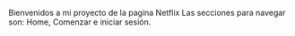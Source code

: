 Bienvenidos a mi proyecto de la pagina Netflix
Las secciones para navegar son: Home, Comenzar e iniciar sesión.